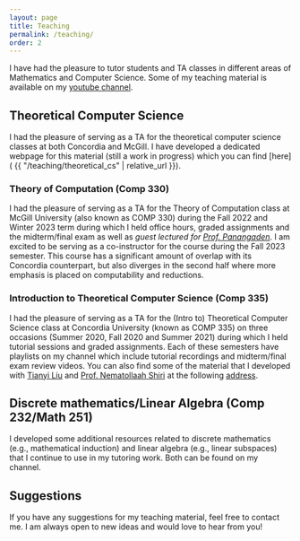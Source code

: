 ```yaml
---
layout: page
title: Teaching
permalink: /teaching/
order: 2
---
```


I have had the pleasure to tutor students and TA classes in different areas of Mathematics and Computer Science. Some of my teaching material is available on my [youtube channel](https://www.youtube.com/user/cesarespinoso/playlists).

## Theoretical Computer Science

I had the pleasure of serving as a TA for the theoretical computer science classes at both Concordia and McGill. I have developed a dedicated webpage for this material (still a work in progress) which you can find [here]( {{ "/teaching/theoretical_cs" | relative_url }}).

### Theory of Computation (Comp 330)
I had the pleasure of serving as a TA for the Theory of Computation class at McGill University (also known as COMP 330) during the Fall 2022 and Winter 2023 term during which I held office hours, graded assignments and the midterm/final exam as well as *guest lectured for [Prof. Panangaden](https://www.cs.mcgill.ca/~prakash/)*. I am excited to be serving as a co-instructor for the course during the Fall 2023 semester. This course has a significant amount of overlap with its Concordia counterpart, but also diverges in the second half where more emphasis is placed on computability and reductions.

### Introduction to Theoretical Computer Science (Comp 335)
I had the pleasure of serving as a TA for the (Intro to) Theoretical Computer Science class at Concordia University (known as COMP 335) on three occasions (Summer 2020, Fall 2020 and Summer 2021) during which I held tutorial sessions and graded assignments. Each of these semesters have playlists on my channel which include tutorial recordings and midterm/final exam review videos. You can also find some of the material that I developed with [Tianyi Liu](https://ca.linkedin.com/in/tianyi-liu-705048186) and [Prof. Nematollaah Shiri](https://www.concordia.ca/ginacody/computer-science-software-eng/faculty.html?fpid=nematollaah-shiri) at the following [address](https://drive.google.com/drive/folders/1JDx-N63TB6Ey59NOw2VOIpV4azLk9fo2?usp=sharing).

## Discrete mathematics/Linear Algebra (Comp 232/Math 251)
I developed some additional resources related to discrete mathematics (e.g., mathematical induction) and linear algebra (e.g., linear subspaces) that I continue to use in my tutoring work. Both can be found on my channel.

## Suggestions
If you have any suggestions for my teaching material, feel free to contact me. I am always open to new ideas and would love to hear from you!

